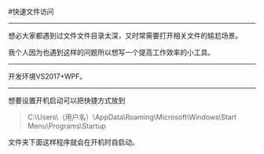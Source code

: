 #快速文件访问
***
想必大家都遇到过文件文件目录太深，又时常需要打开相关文件的尴尬场景。


我个人因为也遇到这样的问题所以想写一个提高工作效率的小工具。

***
开发环境VS2017+WPF。

***
想要设置开机启动可以把快捷方式放到
> C:\Users\（用户名）\AppData\Roaming\Microsoft\Windows\Start Menu\Programs\Startup

文件夹下面这样程序就会在开机时自启动。